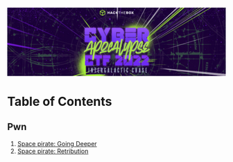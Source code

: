 ![Cyber Apocalypse Banner](img/htb_cyber_apocalypse_banner.png)  

# Table of Contents

## Pwn
1. [Space pirate: Going Deeper](pwn/going_deeper.md)
2. [Space pirate: Retribution](pwn/retribution.md)
